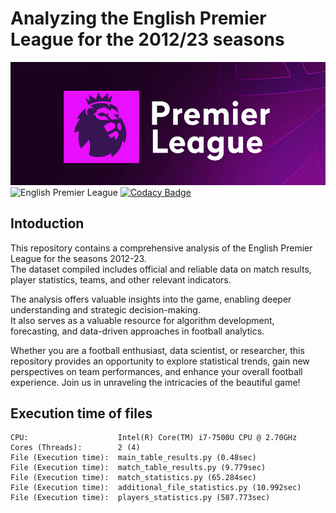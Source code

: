 # Analyzing the English Premier League for the 2012/23 seasons
![EPL](./img/logo_epl.png "EPL")  
![English Premier League](https://img.shields.io/badge/English%20Premier%20League-361652)
[![Codacy Badge](https://app.codacy.com/project/badge/Grade/2fa3826f006b4b5c9b71d6ee1623f428)](https://app.codacy.com?utm_source=gh&utm_medium=referral&utm_content=&utm_campaign=Badge_grade)
## Intoduction
This repository contains a comprehensive analysis of the English Premier League for the seasons 2012-23.  
The dataset compiled includes official and reliable data on match results, player statistics, teams, and other relevant indicators.

The analysis offers valuable insights into the game, enabling deeper understanding and strategic decision-making.  
It also serves as a valuable resource for algorithm development, forecasting, and data-driven approaches in football analytics.

Whether you are a football enthusiast, data scientist, or researcher, this repository provides an opportunity to explore statistical trends, gain new perspectives on team performances, and enhance your overall football experience. Join us in unraveling the intricacies of the beautiful game!
## Execution time of files
    CPU:                    Intel(R) Core(TM) i7-7500U CPU @ 2.70GHz
    Cores (Threads):        2 (4)
    File (Execution time):  main_table_results.py (0.48sec)
    File (Execution time):  match_table_results.py (9.779sec)
    File (Execution time):  match_statistics.py (65.284sec)
    File (Execution time):  additional_file_statistics.py (10.992sec)
    File (Execution time):  players_statistics.py (587.773sec)
